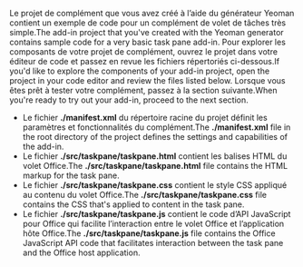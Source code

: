 <span data-ttu-id="f0e74-101">Le projet de complément que vous avez créé à l’aide du générateur Yeoman contient un exemple de code pour un complément de volet de tâches très simple.</span><span class="sxs-lookup"><span data-stu-id="f0e74-101">The add-in project that you've created with the Yeoman generator contains sample code for a very basic task pane add-in.</span></span> <span data-ttu-id="f0e74-102">Pour explorer les composants de votre projet de complément, ouvrez le projet dans votre éditeur de code et passez en revue les fichiers répertoriés ci-dessous.</span><span class="sxs-lookup"><span data-stu-id="f0e74-102">If you'd like to explore the components of your add-in project, open the project in your code editor and review the files listed below.</span></span> <span data-ttu-id="f0e74-103">Lorsque vous êtes prêt à tester votre complément, passez à la section suivante.</span><span class="sxs-lookup"><span data-stu-id="f0e74-103">When you're ready to try out your add-in, proceed to the next section.</span></span>

- <span data-ttu-id="f0e74-104">Le fichier **./manifest.xml** du répertoire racine du projet définit les paramètres et fonctionnalités du complément.</span><span class="sxs-lookup"><span data-stu-id="f0e74-104">The **./manifest.xml** file in the root directory of the project defines the settings and capabilities of the add-in.</span></span>
- <span data-ttu-id="f0e74-105">Le fichier **./src/taskpane/taskpane.html** contient les balises HTML du volet Office.</span><span class="sxs-lookup"><span data-stu-id="f0e74-105">The **./src/taskpane/taskpane.html** file contains the HTML markup for the task pane.</span></span>
- <span data-ttu-id="f0e74-106">Le fichier **./src/taskpane/taskpane.css** contient le style CSS appliqué au contenu du volet Office.</span><span class="sxs-lookup"><span data-stu-id="f0e74-106">The **./src/taskpane/taskpane.css** file contains the CSS that's applied to content in the task pane.</span></span>
- <span data-ttu-id="f0e74-107">Le fichier **./src/taskpane/taskpane.js** contient le code d’API JavaScript pour Office qui facilite l’interaction entre le volet Office et l’application hôte Office.</span><span class="sxs-lookup"><span data-stu-id="f0e74-107">The **./src/taskpane/taskpane.js** file contains the Office JavaScript API code that facilitates interaction between the task pane and the Office host application.</span></span>

